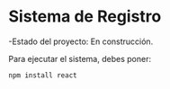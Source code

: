 <h1>Sistema de Registro</h1>

-Estado del proyecto: En construcción.

Para ejecutar el sistema, debes poner:

``npm install react``
